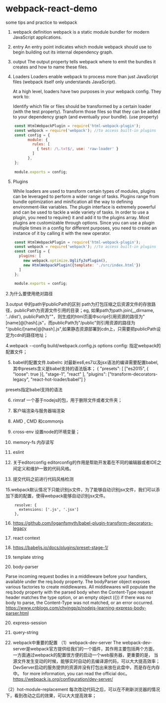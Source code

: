# webpack-react-demo
some tips and practice to webpack

1. webpack definition
    webpack is a static module bundler for modern JavaScript applications. 

2. entry
    An entry point indicates which module webpack should use to begin building out its internal dependency graph. 

3. output
    The output property tells webpack where to emit the bundles it creates and how to name these files.

4. Loaders
    Loaders enable webpack to process more than just JavaScript files (webpack itself only understands JavaScript).
    
    At a high level, loaders have two purposes in your webpack config. They work to:
    
    Identify which file or files should be transformed by a certain loader (with the test property).
    Transform those files so that they can be added to your dependency graph (and eventually your bundle). (use property)
    
```javascript
    const HtmlWebpackPlugin = require('html-webpack-plugin');
    const webpack = require('webpack'); //to access built-in plugins
    const config = {
          module: {
            rules: [
              { test: /\.txt$/, use: 'raw-loader' }
            ]
          },
    };
    
    module.exports = config;
```

5. Plugins

    While loaders are used to transform certain types of modules, plugins can be leveraged to perform a wider range of tasks. Plugins range from bundle optimization and minification all the way to defining environment-like variables. 
The plugin interface is extremely powerful and can be used to tackle a wide variety of tasks. In order to use a plugin, you need to require() it and add it to the plugins array. Most plugins are customizable through options. 
Since you can use a plugin multiple times in a config for different purposes, you need to create an instance of it by calling it with the new operator.

```javascript
    const HtmlWebpackPlugin = require('html-webpack-plugin');
    const webpack = require('webpack'); //to access built-in plugins
    const config = {
      plugins: [
        new webpack.optimize.UglifyJsPlugin(),
        new HtmlWebpackPlugin({template: './src/index.html'})
      ]
    };
    
    module.exports = config;
```






2.为什么要使用绝对路径

3.output 中的path宇publicPath的区别
  path为打包压缩之后资源文件的存放路径，publicPath为资源文件引用的目录；eg, 如果path为path.join(__dirname, '../dist'),
publicPath为""，则生成的html页面中script引用资源的路径为"[name]@[hash].js"，而publicPath为"/public"则引用资源的路径为
"/public/[name]@[hash].js",如果静态资源部署到cdn上，只需要把publicPath设定为cdn的路径地址；

4.webpack --config build/webpack.config.js
options config: 指定webpack的配置文件；


5. babel的配置文件.babelrc
对最新es6,es7以及jsx语法的编译需要配置babel, 其中presets含义是babel支持的语法版本；
{
  "presets": [ 
    ["es2015", { "loose": true }],
    "stage-1",
    "react"
  ],
  "plugins": ["transform-decorators-legacy", "react-hot-loader/babel"]
}

presets指定babel支持的语法


6. rimraf 一个基于nodejs的包，用于删除文件或者文件夹；



7. 客户端渲染与服务器端渲染



8. AMD , CMD 和commonjs


9. cross-env
  设置node的环境变量；
  
10. memory-fs
内存读写



12. eslint



13. 关于editorconfig
  editorconfig的作用是帮助开发着在不同的编辑器或者IDE之间定义和维护一致的代码风格。

14. 提交代码之前进行代码风格检测



15.webpack默认情况下只能识别js文件，为了能够自动识别jsx文件，我们可以添加下面的配置，使得webpack能够自动识别jsx文件。

```
    resolve: {
      extensions: ['.js', '.jsx']
    },
```


16. https://github.com/loganfsmyth/babel-plugin-transform-decorators-legacy

17. react context


17. https://babeljs.io/docs/plugins/preset-stage-1/

18. template string

19. body-parser

  Parse incoming request bodies in a middleware before your handlers, available under the req.body property.
  The bodyParser object exposes various factories to create middlewares. 
  All middlewares will populate the req.body property with the parsed body when the Content-Type request header matches the type option, 
  or an empty object ({}) if there was no body to parse, the Content-Type was not matched, or an error occurred.
  https://www.cnblogs.com/chyingp/p/nodejs-learning-express-body-parser.html

20. express-session


21. query-string



22. webpack中重要的配置
  （1）webpack-dev-server
    The webpack-dev-server是webpack官方提供给我们的一个插件，其作用主要包括两个方面，一方面通过webpack的配置很方便的启动一个web服务器，更重要的是，
当源文件发生变动的时候，能够实时自动的去编译源代码，可以大大提高效率；DevServer启动的服务提供的资源并没有打包出来放在此盘中，而是存在内存中。
for more information, you can read the official doc。https://webpack.js.org/configuration/dev-server/

  （2）hot-module-replacement
    每次改动代码之后，可以在不刷新浏览器的情况下，看到改动之后的效果，可以大大提高效率；










